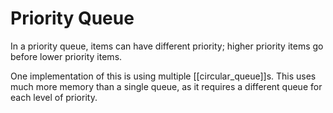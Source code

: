 # Priority Queue

In a priority queue, items can have different priority; higher priority items go 
before lower priority items.

One implementation of this is using multiple [[circular_queue]]s. This uses much 
more memory than a single queue, as it requires a different queue for each level 
of priority.

